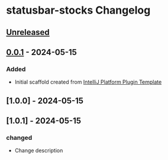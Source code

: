 <!-- Keep a Changelog guide -> https://keepachangelog.com -->

# statusbar-stocks Changelog

## [Unreleased]

## [0.0.1] - 2024-05-15

### Added

- Initial scaffold created from [IntelliJ Platform Plugin Template](https://github.com/JetBrains/intellij-platform-plugin-template)

## [1.0.0] - 2024-05-15

## [1.0.1] - 2024-05-15

### changed

- Change description

[Unreleased]: https://github.com/xiaohundun/statusbar-stocks/compare/v0.0.1...HEAD
[0.0.1]: https://github.com/xiaohundun/statusbar-stocks/commits/v0.0.1
[0.0.1]: https://github.com/xiaohundun/statusbar-stocks/commits